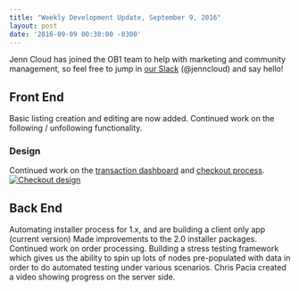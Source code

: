 ```yaml
---
title: "Weekly Development Update, September 9, 2016" 
layout: post
date: '2016-09-09 00:30:00 -0300'
---
```

        
Jenn Cloud has joined the OB1 team to help with marketing and community management, so feel free to jump in [our Slack](http://slack.openbazaar.org/) (@jenncloud) and say hello!

Front End
---------

Basic listing creation and editing are now added. Continued work on the following / unfollowing functionality.

### Design

Continued work on the [transaction dashboard](checkout.png) and [checkout process](checkout.png). [![Checkout design](checkout.png)](checkout.png)

Back End
--------

Automating installer process for 1.x, and are building a client only app (current version) Made improvements to the 2.0 installer packages. Continued work on order processing. Building a stress testing framework which gives us the ability to spin up lots of nodes pre-populated with data in order to do automated testing under various scenarios. Chris Pacia created a video showing progress on the server side.